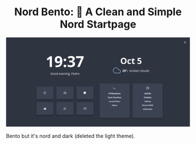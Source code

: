     
<div align="center">
<h1>Nord Bento: 🍱 A Clean and Simple Nord Startpage</h1>
</div>

<p align="center">
  <img src="https://github.com/pedro-cabreu/Bento/blob/master/assets/preview_nord.png">
</p>

Bento but it's nord and dark (deleted the light theme).
